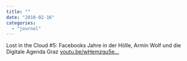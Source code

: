 ```yaml
---
title: ""
date: "2018-02-16"
categories: 
  - "journal"
---
```


Lost in the Cloud #5: Facebooks Jahre in der Hölle, Armin Wolf und die Digitale Agenda Graz [youtu.be/wHemzgu5e...](https://youtu.be/wHemzgu5ehw)
